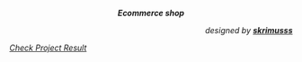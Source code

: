 <p align="center"><em><strong>Ecommerce shop</strong></em></p>
<p align="right"><em>designed by <a href="https://github.com/skrimusss" target="_blank"> <strong>skrimusss</strong></em></a></p>
<em>
<a align="left" href="https://skrimusss.github.io/Online_Shop_App/" target="_blank">Check Project Result</a>
 </em>
